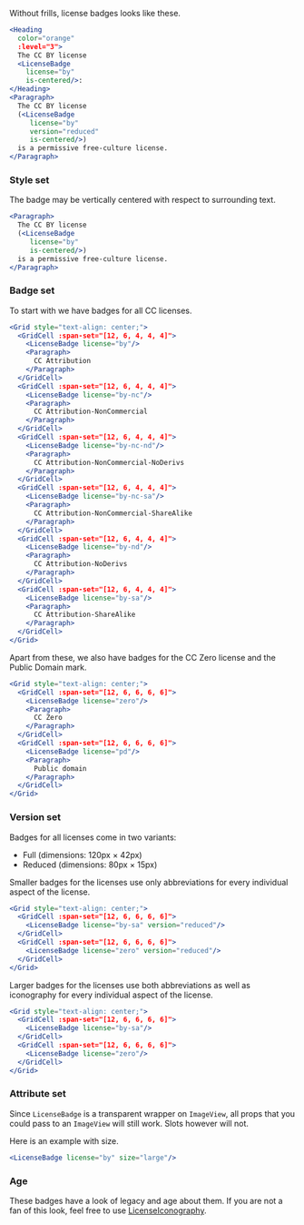 Without frills, license badges looks like these.

```jsx
<Heading
  color="orange"
  :level="3">
  The CC BY license
  <LicenseBadge 
    license="by"
    is-centered/>:
</Heading>
<Paragraph>
  The CC BY license
  (<LicenseBadge 
     license="by" 
     version="reduced" 
     is-centered/>)
  is a permissive free-culture license.
</Paragraph>
```

### Style set

The badge may be vertically centered with respect to surrounding text.

```jsx
<Paragraph>
  The CC BY license
  (<LicenseBadge 
     license="by" 
     is-centered/>)
  is a permissive free-culture license.
</Paragraph>
```

### Badge set

To start with we have badges for all CC licenses.

```jsx
<Grid style="text-align: center;">
  <GridCell :span-set="[12, 6, 4, 4, 4]">
    <LicenseBadge license="by"/>
    <Paragraph>
      CC Attribution
    </Paragraph>
  </GridCell>
  <GridCell :span-set="[12, 6, 4, 4, 4]">
    <LicenseBadge license="by-nc"/>
    <Paragraph>
      CC Attribution-NonCommercial 
    </Paragraph>
  </GridCell>
  <GridCell :span-set="[12, 6, 4, 4, 4]">
    <LicenseBadge license="by-nc-nd"/>
    <Paragraph>
      CC Attribution-NonCommercial-NoDerivs
    </Paragraph>
  </GridCell>
  <GridCell :span-set="[12, 6, 4, 4, 4]">
    <LicenseBadge license="by-nc-sa"/>
    <Paragraph>
      CC Attribution-NonCommercial-ShareAlike
    </Paragraph>
  </GridCell>
  <GridCell :span-set="[12, 6, 4, 4, 4]">
    <LicenseBadge license="by-nd"/>
    <Paragraph>
      CC Attribution-NoDerivs
    </Paragraph>
  </GridCell>
  <GridCell :span-set="[12, 6, 4, 4, 4]">
    <LicenseBadge license="by-sa"/>
    <Paragraph>
      CC Attribution-ShareAlike
    </Paragraph>
  </GridCell>
</Grid>
```

Apart from these, we also have badges for the CC Zero license and the Public 
Domain mark.

```jsx
<Grid style="text-align: center;">
  <GridCell :span-set="[12, 6, 6, 6, 6]">
    <LicenseBadge license="zero"/>
    <Paragraph>
      CC Zero
    </Paragraph>
  </GridCell>
  <GridCell :span-set="[12, 6, 6, 6, 6]">
    <LicenseBadge license="pd"/>
    <Paragraph>
      Public domain
    </Paragraph>
  </GridCell>
</Grid>
```

### Version set

Badges for all licenses come in two variants:
- Full (dimensions: 120px &times; 42px)
- Reduced (dimensions: 80px &times; 15px)

Smaller badges for the licenses use only abbreviations for every individual 
aspect of the license.

```jsx
<Grid style="text-align: center;">
  <GridCell :span-set="[12, 6, 6, 6, 6]">
    <LicenseBadge license="by-sa" version="reduced"/>
  </GridCell>
  <GridCell :span-set="[12, 6, 6, 6, 6]">
    <LicenseBadge license="zero" version="reduced"/>
  </GridCell>
</Grid>
```

Larger badges for the licenses use both abbreviations as well as iconography for 
every individual aspect of the license.

```jsx
<Grid style="text-align: center;">
  <GridCell :span-set="[12, 6, 6, 6, 6]">
    <LicenseBadge license="by-sa"/>
  </GridCell>
  <GridCell :span-set="[12, 6, 6, 6, 6]">
    <LicenseBadge license="zero"/>
  </GridCell>
</Grid>
```

### Attribute set

Since `LicenseBadge` is a transparent wrapper on `ImageView`, all props that you
could pass to an `ImageView` will still work. Slots however will not.

Here is an example with size.

```jsx
<LicenseBadge license="by" size="large"/>
```

### Age

These badges have a look of legacy and age about them. If you are not a fan of
this look, feel free to use [LicenseIconography](#/Elements/LicenseIconography).
